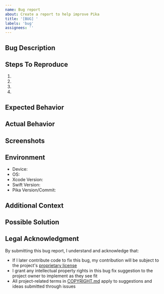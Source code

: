 ```yaml
---
name: Bug report
about: Create a report to help improve Pika
title: '[BUG] '
labels: 'bug'
assignees: ''
---
```


## Bug Description
<!-- A clear and concise description of what the bug is -->

## Steps To Reproduce
<!-- Steps to reproduce the behavior -->
1. 
2. 
3. 
4. 

## Expected Behavior
<!-- A clear and concise description of what you expected to happen -->

## Actual Behavior
<!-- What actually happened -->

## Screenshots
<!-- If applicable, add screenshots to help explain your problem -->

## Environment
- Device: <!-- e.g. iPhone 13 Pro -->
- OS: <!-- e.g. iOS 16.2 -->
- Xcode Version: <!-- e.g. 14.2 -->
- Swift Version: <!-- e.g. 5.7 -->
- Pika Version/Commit: <!-- e.g. v0.1.0 or commit hash -->

## Additional Context
<!-- Add any other context about the problem here -->

## Possible Solution
<!-- If you have ideas on how to fix the issue, please share them here -->

## Legal Acknowledgment

By submitting this bug report, I understand and acknowledge that:

- If I later contribute code to fix this bug, my contribution will be subject to the project's [proprietary license](../../LICENSE)
- I grant any intellectual property rights in this bug fix suggestion to the project owner to implement as they see fit
- All project-related terms in [COPYRIGHT.md](../../COPYRIGHT.md) apply to suggestions and ideas submitted through issues 